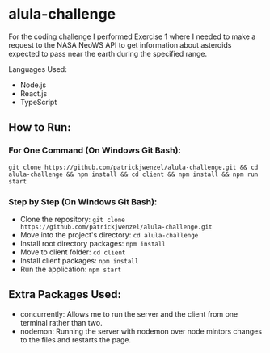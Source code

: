 # alula-challenge
For the coding challenge I performed Exercise 1 where I needed to make a request to the NASA NeoWS API to get information about asteroids expected to pass near the earth during the specified range.

Languages Used:
- Node.js
- React.js
- TypeScript
## How to Run:
### For One Command (On Windows Git Bash):
`git clone https://github.com/patrickjwenzel/alula-challenge.git && cd alula-challenge && npm install && cd client && npm install && npm run start`

### Step by Step (On Windows Git Bash):
- Clone the repository: `git clone https://github.com/patrickjwenzel/alula-challenge.git`
- Move into the project's directory: `cd alula-challenge`
- Install root directory packages: `npm install`
- Move to client folder: `cd client`
- Install client packages: `npm install`
- Run the application: `npm start`

## Extra Packages Used:
- concurrently: Allows me to run the server and the client from one terminal rather than two.
- nodemon: Running the server with nodemon over node mintors changes to the files and restarts the page.
